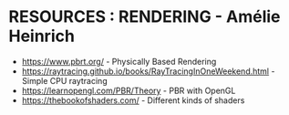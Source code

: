 # RESOURCES : RENDERING - Amélie Heinrich

- https://www.pbrt.org/ - Physically Based Rendering
- https://raytracing.github.io/books/RayTracingInOneWeekend.html - Simple CPU raytracing
- https://learnopengl.com/PBR/Theory - PBR with OpenGL
- https://thebookofshaders.com/ - Different kinds of shaders
